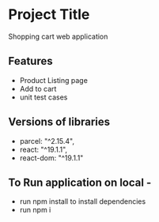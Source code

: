 # Project Title

Shopping cart web application

## Features

- Product Listing page
- Add to cart 
- unit test cases

## Versions of libraries

- parcel: "^2.15.4",
- react: "^19.1.1",
- react-dom: "^19.1.1"

## To Run application on local - 

- run npm install to install dependencies 
- run npm i 




